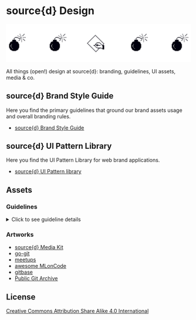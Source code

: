 # source{d} Design

![artwork](files/src-artwork.png)

All things (open!) design at source{d}: branding, guidelines, UI assets, media & co.

## source{d} Brand Style Guide

Here you find the primary guidelines that ground our brand assets usage and overall branding rules. 

- [source{d} Brand Style Guide](https://docs.google.com/presentation/d/1q290ZrAMola1nSwzYmScOo3gsMgEIXKi2BsWgnMY078/edit?usp=sharing)

## source{d} UI Pattern Library

Here you find the UI Pattern Library for web brand applications.

- [source{d} UI Pattern library](ui-pattern-library/README.md)

## Assets

### Guidelines

<details>
  <summary>Click to see guideline details</summary>

#### Brand Assets should have

- Its own Project directory (lowercase)
- A README.md (project's context and relevant links)
- Asset's Original Illustrator file (.ai when applicable, lowercase, file size)
- Asset's Original Photoshop file (.psd when applicable, lowercase, file size)
- Screenshot of GitHub README.md Brand Header (.png image high-res)
- GitHub README.md Brand Header Illustrator File (.ai when applicable, lowercase, file size)
- GitHub README.md Brand Header Photoshop File (.psd when applicable, lowercase, file size)

#### Asset's Swag should have

- Ready to print Asset (desired/required file format, file size)
- Screenshot of Asset's Application Composition (.png image high-res)
- Original Photoshop/Illustrator Application Composition File (project-asset, lowercase, file size)
- Printer Guidelines Reference (when applicable)
</details>

### Artworks

- [source{d} Media Kit](media-kit/README.md)
- [go-git](go-git/README.md)
- [meetups](meetups/README.md)
- [awesome MLonCode](awesome-mloncode/README.md)
- [gitbase](gitbase/README.md)
- [Public Git Archive](pga/README.md)

## License

[Creative Commons Attribution Share Alike 4.0 International](LICENSE)
